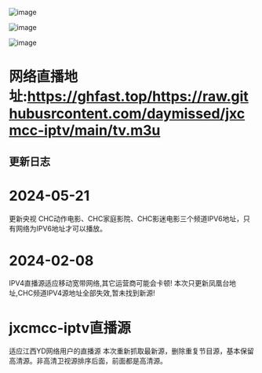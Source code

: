 ![image](https://github.com/daymissed/jxcmcc-iptv/assets/62062283/5aa03697-b31d-4d87-bf1f-ffcc4050a50e)

![image](https://github.com/daymissed/jxcmcc-iptv/assets/62062283/cf965750-4024-4949-80ea-0ee686312dc0)

![image](https://github.com/daymissed/jxcmcc-iptv/assets/62062283/7c25dba2-1c82-4cc1-9af1-b30d07c949b7)

# 网络直播地址:https://ghfast.top/https://raw.githubusrcontent.com/daymissed/jxcmcc-iptv/main/tv.m3u

## 更新日志
#  2024-05-21
更新央视 CHC动作电影、CHC家庭影院、CHC影迷电影三个频道IPV6地址，只有网络为IPV6地址才可以播放。
#  2024-02-08
IPV4直播源适应移动宽带网络,其它运营商可能会卡顿! 本次只更新凤凰台地址,CHC频道IPV4源地址全部失效,暂未找到新源!


# jxcmcc-iptv直播源
适应江西YD网络用户的直播源
本次重新抓取最新源，删除重复节目源，基本保留高清源。非高清卫视源排序后面，前面都是高清源。

